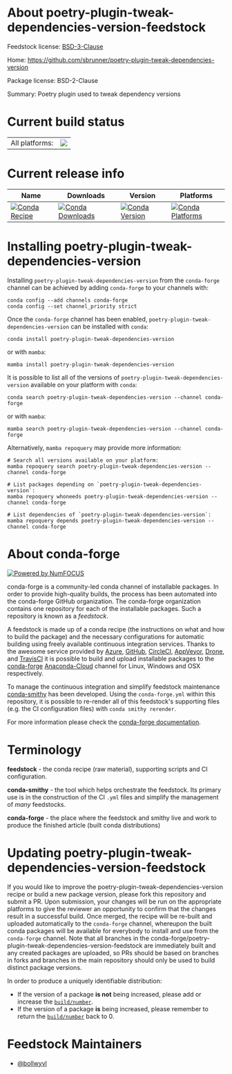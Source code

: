 About poetry-plugin-tweak-dependencies-version-feedstock
========================================================

Feedstock license: [BSD-3-Clause](https://github.com/conda-forge/poetry-plugin-tweak-dependencies-version-feedstock/blob/main/LICENSE.txt)

Home: https://github.com/sbrunner/poetry-plugin-tweak-dependencies-version

Package license: BSD-2-Clause

Summary: Poetry plugin used to tweak dependency versions

Current build status
====================


<table><tr><td>All platforms:</td>
    <td>
      <a href="https://dev.azure.com/conda-forge/feedstock-builds/_build/latest?definitionId=18912&branchName=main">
        <img src="https://dev.azure.com/conda-forge/feedstock-builds/_apis/build/status/poetry-plugin-tweak-dependencies-version-feedstock?branchName=main">
      </a>
    </td>
  </tr>
</table>

Current release info
====================

| Name | Downloads | Version | Platforms |
| --- | --- | --- | --- |
| [![Conda Recipe](https://img.shields.io/badge/recipe-poetry--plugin--tweak--dependencies--version-green.svg)](https://anaconda.org/conda-forge/poetry-plugin-tweak-dependencies-version) | [![Conda Downloads](https://img.shields.io/conda/dn/conda-forge/poetry-plugin-tweak-dependencies-version.svg)](https://anaconda.org/conda-forge/poetry-plugin-tweak-dependencies-version) | [![Conda Version](https://img.shields.io/conda/vn/conda-forge/poetry-plugin-tweak-dependencies-version.svg)](https://anaconda.org/conda-forge/poetry-plugin-tweak-dependencies-version) | [![Conda Platforms](https://img.shields.io/conda/pn/conda-forge/poetry-plugin-tweak-dependencies-version.svg)](https://anaconda.org/conda-forge/poetry-plugin-tweak-dependencies-version) |

Installing poetry-plugin-tweak-dependencies-version
===================================================

Installing `poetry-plugin-tweak-dependencies-version` from the `conda-forge` channel can be achieved by adding `conda-forge` to your channels with:

```
conda config --add channels conda-forge
conda config --set channel_priority strict
```

Once the `conda-forge` channel has been enabled, `poetry-plugin-tweak-dependencies-version` can be installed with `conda`:

```
conda install poetry-plugin-tweak-dependencies-version
```

or with `mamba`:

```
mamba install poetry-plugin-tweak-dependencies-version
```

It is possible to list all of the versions of `poetry-plugin-tweak-dependencies-version` available on your platform with `conda`:

```
conda search poetry-plugin-tweak-dependencies-version --channel conda-forge
```

or with `mamba`:

```
mamba search poetry-plugin-tweak-dependencies-version --channel conda-forge
```

Alternatively, `mamba repoquery` may provide more information:

```
# Search all versions available on your platform:
mamba repoquery search poetry-plugin-tweak-dependencies-version --channel conda-forge

# List packages depending on `poetry-plugin-tweak-dependencies-version`:
mamba repoquery whoneeds poetry-plugin-tweak-dependencies-version --channel conda-forge

# List dependencies of `poetry-plugin-tweak-dependencies-version`:
mamba repoquery depends poetry-plugin-tweak-dependencies-version --channel conda-forge
```


About conda-forge
=================

[![Powered by
NumFOCUS](https://img.shields.io/badge/powered%20by-NumFOCUS-orange.svg?style=flat&colorA=E1523D&colorB=007D8A)](https://numfocus.org)

conda-forge is a community-led conda channel of installable packages.
In order to provide high-quality builds, the process has been automated into the
conda-forge GitHub organization. The conda-forge organization contains one repository
for each of the installable packages. Such a repository is known as a *feedstock*.

A feedstock is made up of a conda recipe (the instructions on what and how to build
the package) and the necessary configurations for automatic building using freely
available continuous integration services. Thanks to the awesome service provided by
[Azure](https://azure.microsoft.com/en-us/services/devops/), [GitHub](https://github.com/),
[CircleCI](https://circleci.com/), [AppVeyor](https://www.appveyor.com/),
[Drone](https://cloud.drone.io/welcome), and [TravisCI](https://travis-ci.com/)
it is possible to build and upload installable packages to the
[conda-forge](https://anaconda.org/conda-forge) [Anaconda-Cloud](https://anaconda.org/)
channel for Linux, Windows and OSX respectively.

To manage the continuous integration and simplify feedstock maintenance
[conda-smithy](https://github.com/conda-forge/conda-smithy) has been developed.
Using the ``conda-forge.yml`` within this repository, it is possible to re-render all of
this feedstock's supporting files (e.g. the CI configuration files) with ``conda smithy rerender``.

For more information please check the [conda-forge documentation](https://conda-forge.org/docs/).

Terminology
===========

**feedstock** - the conda recipe (raw material), supporting scripts and CI configuration.

**conda-smithy** - the tool which helps orchestrate the feedstock.
                   Its primary use is in the construction of the CI ``.yml`` files
                   and simplify the management of *many* feedstocks.

**conda-forge** - the place where the feedstock and smithy live and work to
                  produce the finished article (built conda distributions)


Updating poetry-plugin-tweak-dependencies-version-feedstock
===========================================================

If you would like to improve the poetry-plugin-tweak-dependencies-version recipe or build a new
package version, please fork this repository and submit a PR. Upon submission,
your changes will be run on the appropriate platforms to give the reviewer an
opportunity to confirm that the changes result in a successful build. Once
merged, the recipe will be re-built and uploaded automatically to the
`conda-forge` channel, whereupon the built conda packages will be available for
everybody to install and use from the `conda-forge` channel.
Note that all branches in the conda-forge/poetry-plugin-tweak-dependencies-version-feedstock are
immediately built and any created packages are uploaded, so PRs should be based
on branches in forks and branches in the main repository should only be used to
build distinct package versions.

In order to produce a uniquely identifiable distribution:
 * If the version of a package **is not** being increased, please add or increase
   the [``build/number``](https://docs.conda.io/projects/conda-build/en/latest/resources/define-metadata.html#build-number-and-string).
 * If the version of a package **is** being increased, please remember to return
   the [``build/number``](https://docs.conda.io/projects/conda-build/en/latest/resources/define-metadata.html#build-number-and-string)
   back to 0.

Feedstock Maintainers
=====================

* [@bollwyvl](https://github.com/bollwyvl/)

